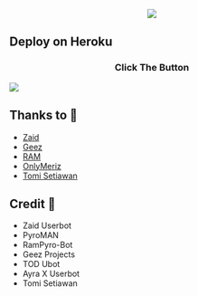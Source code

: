 <p align="center">

<img src="https://telegra.ph//file/976ad753d6073dde1f579.jpg">

</p>




## Deploy on Heroku
<h3 align="center">Click The Button</h3>
<a href="https://dashboard.heroku.com/new?template=https://github.com/DjeFaris/RitoUbot"><img src="https://www.herokucdn.com/deploy/button.svg"></a>
</div>


## Thanks to 💖
- [Zaid](https://github.com/ITZ-ZAID)
- [Geez](https://t.me/GeezSupport)
- [RAM](https://t.me/ramsupportt)
- [OnlyMeriz](https://github.com/Onlymeriz)
- [Tomi Setiawan](https://github.com/XtomiX)

## Credit 💖
- Zaid Userbot
- PyroMAN
- RamPyro-Bot
- Geez Projects
- TOD Ubot
- Ayra X Userbot
- Tomi Setiawan
